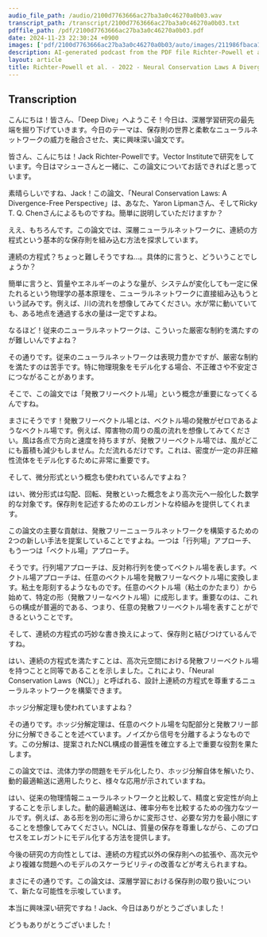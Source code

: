 ```yaml
---
audio_file_path: /audio/2100d7763666ac27ba3a0c46270a0b03.wav
transcript_path: /transcript/2100d7763666ac27ba3a0c46270a0b03.txt
pdffile_path: /pdf/2100d7763666ac27ba3a0c46270a0b03.pdf
date: 2024-11-23 22:30:24 +0900
images: ['pdf/2100d7763666ac27ba3a0c46270a0b03/auto/images/211986fbaca130bd591179e956b048578bef8342f94b021263b5256684826e6d.jpg', 'pdf/2100d7763666ac27ba3a0c46270a0b03/auto/images/fd2efa71c9dba0cbbca3103bf13023378eef26606aa0069b37c1a4b666a532d3.jpg', 'pdf/2100d7763666ac27ba3a0c46270a0b03/auto/images/8f0e194604ad86e5db2aaddcb242c24f120f52432c57298192fe704848dc5dec.jpg', 'pdf/2100d7763666ac27ba3a0c46270a0b03/auto/images/e21d8fbc882b4d8a41b85298c019918432014e82f5a729e2ad96068635471b5b.jpg', 'pdf/2100d7763666ac27ba3a0c46270a0b03/auto/images/5f5f94726f5458a4de5afb570e6332000b18dc8a1f161064a94ff0314328e143.jpg', 'pdf/2100d7763666ac27ba3a0c46270a0b03/auto/images/ed72b823b5b03b8cb56e4a7e7a1ff5e77ca4e83a11bc991efcb1823346f7faa3.jpg', 'pdf/2100d7763666ac27ba3a0c46270a0b03/auto/images/668f653e5fcd26d8cab6ef633c81da27a6eaeed786c55da5745b60f159fc8c31.jpg', 'pdf/2100d7763666ac27ba3a0c46270a0b03/auto/images/9e255da58af89f86bb48a36dbe7385da03174c4547ed28ccf1d67b8849b82075.jpg', 'pdf/2100d7763666ac27ba3a0c46270a0b03/auto/images/6808ce23e821e1610de3ebf79a7ba993c97f92bc13b7fb09537eb7a9792cc0bf.jpg', 'pdf/2100d7763666ac27ba3a0c46270a0b03/auto/images/2a5f6cfcef0d4e867c68675b684a7c0f04d16e7cc9a7112aa09f36a32c2b8fd4.jpg', 'pdf/2100d7763666ac27ba3a0c46270a0b03/auto/images/d447695d45865fc48ec26ec5ac60e4d64673997248bf709f12ed06f866592bf2.jpg']
description: AI-generated podcast from the PDF file Richter-Powell et al. - 2022 - Neural Conservation Laws A Divergence-Free Perspe_JP
layout: article
title: Richter-Powell et al. - 2022 - Neural Conservation Laws A Divergence-Free Perspe_JP / 2100d7763666ac27ba3a0c46270a0b03
---
```


## Transcription
こんにちは！皆さん、「Deep Dive」へようこそ！今日は、深層学習研究の最先端を掘り下げていきます。今日のテーマは、保存則の世界と柔軟なニューラルネットワークの威力を融合させた、実に興味深い論文です。

皆さん、こんにちは！Jack Richter-Powellです。Vector Instituteで研究をしています。今日はマシューさんと一緒に、この論文についてお話できればと思っています。

素晴らしいですね、Jack！この論文、「Neural Conservation Laws: A Divergence-Free Perspective」は、あなた、Yaron Lipmanさん、そしてRicky T. Q. Chenさんによるものですね。簡単に説明していただけますか？

ええ、もちろんです。この論文では、深層ニューラルネットワークに、連続の方程式という基本的な保存則を組み込む方法を探求しています。

連続の方程式？ちょっと難しそうですね…。具体的に言うと、どういうことでしょうか？

簡単に言うと、質量やエネルギーのような量が、システムが変化しても一定に保たれるという物理学の基本原理を、ニューラルネットワークに直接組み込もうという試みです。例えば、川の流れを想像してみてください。水が常に動いていても、ある地点を通過する水の量は一定ですよね。

なるほど！従来のニューラルネットワークは、こういった厳密な制約を満たすのが難しいんですよね？

その通りです。従来のニューラルネットワークは表現力豊かですが、厳密な制約を満たすのは苦手です。特に物理現象をモデル化する場合、不正確さや不安定さにつながることがあります。

そこで、この論文では「発散フリーベクトル場」という概念が重要になってくるんですね。

まさにそうです！発散フリーベクトル場とは、ベクトル場の発散がゼロであるようなベクトル場です。例えば、障害物の周りの風の流れを想像してみてください。風は各点で方向と速度を持ちますが、発散フリーベクトル場では、風がどこにも蓄積も減少もしません。ただ流れるだけです。これは、密度が一定の非圧縮性流体をモデル化するために非常に重要です。

そして、微分形式という概念も使われているんですよね？

はい、微分形式は勾配、回転、発散といった概念をより高次元へ一般化した数学的な対象です。保存則を記述するためのエレガントな枠組みを提供してくれます。

この論文の主要な貢献は、発散フリーニューラルネットワークを構築するための2つの新しい手法を提案していることですよね。一つは「行列場」アプローチ、もう一つは「ベクトル場」アプローチ。

そうです。行列場アプローチは、反対称行列を使ってベクトル場を表します。ベクトル場アプローチは、任意のベクトル場を発散フリーなベクトル場に変換します。粘土を彫刻するようなものです。任意のベクトル場（粘土のかたまり）から始めて、特定の形（発散フリーなベクトル場）に成形します。重要なのは、これらの構成が普遍的である、つまり、任意の発散フリーベクトル場を表すことができるということです。

そして、連続の方程式の巧妙な書き換えによって、保存則と結びつけているんですね。

はい、連続の方程式を満たすことは、高次元空間における発散フリーベクトル場を持つことと同等であることを示しました。これにより、「Neural Conservation Laws（NCL）」と呼ばれる、設計上連続の方程式を尊重するニューラルネットワークを構築できます。

ホッジ分解定理も使われていますよね？

その通りです。ホッジ分解定理は、任意のベクトル場を勾配部分と発散フリー部分に分解できることを述べています。ノイズから信号を分離するようなものです。この分解は、提案されたNCL構成の普遍性を確立する上で重要な役割を果たします。

この論文では、流体力学の問題をモデル化したり、ホッジ分解自体を解いたり、動的最適輸送に適用したりと、様々な応用が示されていますね。

はい、従来の物理情報ニューラルネットワークと比較して、精度と安定性が向上することを示しました。動的最適輸送は、確率分布を比較するための強力なツールです。例えば、ある形を別の形に滑らかに変形させ、必要な労力を最小限にすることを想像してみてください。NCLは、質量の保存を尊重しながら、このプロセスをエレガントにモデル化する方法を提供します。

今後の研究の方向性としては、連続の方程式以外の保存則への拡張や、高次元やより複雑な問題へのモデルのスケーラビリティの改善などが考えられますね。

まさにその通りです。この論文は、深層学習における保存則の取り扱いについて、新たな可能性を示唆しています。

本当に興味深い研究ですね！Jack、今日はありがとうございました！

どうもありがとうございました！





